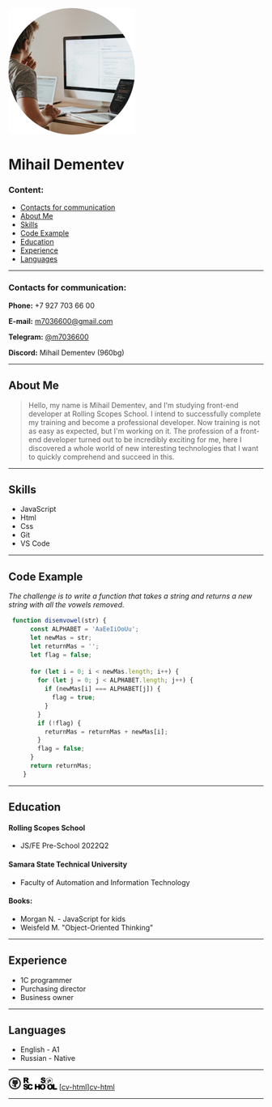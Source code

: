 [![foto][main foto]](#mihail-dementev)
# Mihail Dementev     

### Content:
+ [Contacts for communication](#contacts-for-communication)
+ [About Me](#about-me)
+ [Skills](#skills)
+ [Code Example](#code-example)
+ [Education](#education)
+ [Experience](#experience)
+ [Languages](#languages)


---
### Contacts for communication:
**Phone:** +7 927 703 66 00

**E-mail:** m7036600@gmail.com

**Telegram:** [@m7036600]

**Discord:** Mihail Dementev (960bg)

---
## About Me
 >Hello, my name is Mihail Dementev, and I'm studying front-end developer at Rolling Scopes School. I intend to successfully complete my training and become a professional developer. Now training is not as easy as expected, but I'm working on it. The profession of a front-end developer turned out to be incredibly exciting for me, here I discovered a whole world of new interesting technologies that I want to quickly comprehend and succeed in this.

---
## Skills
+ JavaScript 
+ Html
+ Css 
+ Git 
+ VS Code
  
---
## Code Example
 *The challenge is to write a function that takes a string and returns a new string with all the vowels removed.*
```javascript
 function disemvowel(str) {
      const ALPHABET = 'AaEeIiOoUu';
      let newMas = str;
      let returnMas = '';
      let flag = false;

      for (let i = 0; i < newMas.length; i++) {
        for (let j = 0; j < ALPHABET.length; j++) {
          if (newMas[i] === ALPHABET[j]) {
            flag = true;
          }
        }
        if (!flag) {
          returnMas = returnMas + newMas[i];
        }
        flag = false;
      }
      return returnMas;
    }
```
---
## Education
#### Rolling Scopes School
  * JS/FE Pre-School 2022Q2


#### Samara State Technical University
  * Faculty of Automation and Information Technology

#### Books:
  - Morgan N. - JavaScript for kids
  - Weisfeld M. "Object-Oriented Thinking"
  ---

## Experience
 
 - 1C programmer
 - Purchasing director
 - Business owner
 ---

## Languages
  
 - English - A1
 - Russian - Native


 ---

 [![git][git-img]][git]             [![rss][rss-img]][rss]             [[cv-html][cv-img]][cv-html] 



---



   [main foto]: <./cv-md/foto.png>
   [@m7036600]: <https://t.me/m7036600>
   [git]: <https://github.com/960bg>
   [git-img]: <./cv-md/github.png>
   [rss]: <https://rs.school/js/>
   [rss-img]: <./cv-md/rs_school_js.png>
   [cv-html]: <https://960bg.github.io/rsschool-cv/>
   [cv-img]: <./cv-md/cv.png>
